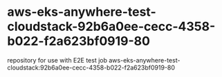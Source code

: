 # aws-eks-anywhere-test-cloudstack-92b6a0ee-cecc-4358-b022-f2a623bf0919-80
repository for use with E2E test job aws-eks-anywhere-test-cloudstack:92b6a0ee-cecc-4358-b022-f2a623bf0919-80
